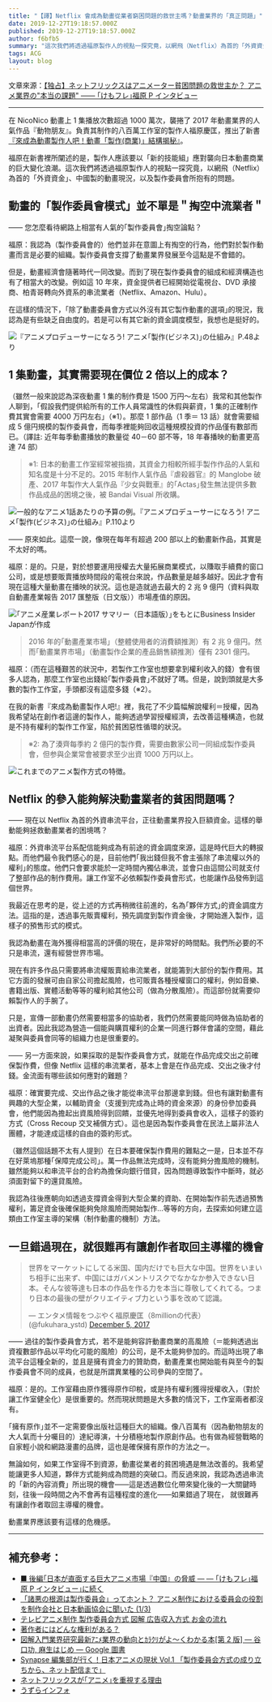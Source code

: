 ```yaml
---
title: "【譯】Netflix 會成為動畫從業者窮困問題的救世主嗎？動畫業界的「真正問題」"
date: 2019-12-27T19:18:57.000Z
published: 2019-12-27T19:18:57.000Z
author: f6bfb5
summary: "這次我們將透過福原製作人的視點一探究竟，以網飛（Netflix）為首的「外資資金」、中國製的動畫現況，以及製作委員會所抱有的問題。"
tags: ACG
layout: blog
---
```


文章來源：[【独占】ネットフリックスはアニメーター貧困問題の救世主か？ アニメ業界の"本当の課題" —— ｢けもフレ｣福原 P インタビュー](https://www.businessinsider.jp/post-164211)

---

在 NicoNico 動畫上 1 集播放次數超過 1000 萬次，襲捲了 2017 年動畫業界的人氣作品『動物朋友』。負責其制作的八百萬工作室的製作人福原慶匡，推出了新書[『來成為動畫製作人吧！動畫「製作(商業)」結構揭秘』](https://www.amazon.co.jp/dp/406511439X/ref=as_li_ss_tl?ie=UTF8&linkCode=ll1&tag=gj09-22&linkId=52d507b1ad8c694a022eea3d7ad38f37&ref=mgac2017)。

福原在新書裡所闡述的是，製作人應該要以「新的技能組」應對襲向日本動畫商業的巨大變化浪潮。這次我們將透過福原製作人的視點一探究竟，以網飛（Netflix）為首的「外資資金」、中國製的動畫現況，以及製作委員會所抱有的問題。

## 動畫的「製作委員會模式」並不單是＂掏空中流業者＂

—— 您怎麼看待網路上相當有人氣的｢製作委員會｣掏空論點？

福原：我認為（製作委員會的）他們並非在意圖上有掏空的行為，他們對於製作動畫而言是必要的組織。製作委員會支撐了動畫業界發展至今這點是不會錯的。

但是，動畫經濟會隨著時代一同改變。而到了現在製作委員會的組成和經濟構造也有了相當大的改變。例如這 10 年來，資金提供者已經開始從電視台、DVD 承接商、柏青哥轉向外資系的串流業者（Netflix、Amazon、Hulu）。

在這樣的情況下，｢除了動畫委員會方式以外沒有其它製作動畫的選項｣的現況，我認為是有些缺乏自由度的。若是可以有其它新的資金調度模型，我想也是挺好的。

![『アニメプロデューサーになろう! アニメ｢製作(ビジネス)｣の仕組み』P.48より](https://i.imgur.com/eiOOL0f.jpg)

## 1 集動畫，其實需要現在價位 2 倍以上的成本？

（雖然一般來說認為深夜動畫 1 集的制作費是 1500 万円〜左右）我常和其他製作人聊到，｢假設我們提供給所有的工作人員常識性的休假與薪資，1 集的正確制作費其實會需要 4000 万円左右｣（※1）。那麼 1 部作品（1 季＝ 13 話）就會需要組成 5 億円規模的製作委員會，而每季裡能夠回收這種規模投資的作品僅有數部而已。（譯註: 近年每季動畫播放的數量從 40－60 部不等，18 年春播映的動畫更高達 74 部）

> ※1: 日本的動畫工作室經常被指摘，其資金力相較所經手製作作品的人氣和知名度是十分不足的。2015 年制作人氣作品『虐殺器官』的 Manglobe 破產、2017 年製作大人氣作品『少女與戰車』的｢Actas｣發生無法提供多數作品成品的困境之後，被 Bandai Visual 所收購。

![一般的なアニメ1話あたりの予算の例。『アニメプロデューサーになろう! アニメ｢製作(ビジネス)｣の仕組み』P.110より](blob:https://imgur.com/8778e98f-3dfc-4800-b25c-5dc9b97d41be)

—— 原來如此。這麼一說，像現在每年有超過 200 部以上的動畫新作品，其實是不太好的嗎。

福原：是的。只是，對於想要運用授權去大量拓展商業模式，以賺取手續費的窗口公司，或是想要販賣播放時間段的電視台來說，作品數量是越多越好。因此才會有現在這種大量動畫在播映的狀況。這也是造就過去最大的 2 兆 9 億円（資料與取自動畫產業報告 2017 匯整版（日文版））市場產值的原因。

![｢アニメ産業レポート2017 サマリー（日本語版）｣をもとにBusiness Insider Japanが作成](https://i.imgur.com/JKBvlew.png)

> 2016 年的｢動畫產業市場｣（整體使用者的消費額推測）有 2 兆 9 億円。然而｢動畫業界市場｣（動畫製作企業的產品銷售額推測）僅有 2301 億円。

福原：（而在這種艱苦的狀況中，若製作工作室也想要拿到權利收入的錢）會有很多人認為，那麼工作室也出錢給｢製作委員會｣不就好了嗎。但是，說到頭就是大多數的製作工作室，手頭都沒有這麼多錢（※2）。

在我的新書『來成為動畫製作人吧!』裡，我花了不少篇幅解說權利＝授權，因為我希望站在創作者這邊的製作人，能夠透過學習授權經濟，去改善這種構造，也就是不持有權利的製作工作室，陷於貧困惡性循環的狀況。

> ※2: 為了湊齊每季約 2 億円的製作費，需要由數家公司一同組成製作委員會，但参與企業常會被要求至少出資 1000 万円以上。

![これまでのアニメ製作方式の特徴。](https://i.imgur.com/JFHBw8r.jpg)

## Netflix 的參入能夠解決動畫業者的貧困問題嗎？

—— 現在以 Netflix 為首的外資串流平台，正往動畫業界投入巨額資金。這樣的舉動能夠拯救動畫業者的困境嗎？

福原：外資串流平台系配信能夠成為有前途的資金調度來源，這是時代巨大的轉捩點。而他們最令我們感心的是，目前他們｢我出錢但我不會主張除了串流權以外的權利｣的態度。他們只會要求能於一定時間內獨佔串流，並會只由這間公司就支付了整部作品的制作費用。讓工作室不必依賴製作委員會形式，也能讓作品發佈到這個世界。

我最近在思考的是，從上述的方式再稍微往前進的，名為｢夥伴方式｣的資金調度方法。這指的是，透過事先販賣權利，預先調度到製作資金後，才開始進入製作，這樣子的預售形式的模式。

我認為動畫在海外獲得相當高的評價的現在，是非常好的時間點。我們所必要的不只是串流，還有經營世界市場。

現在有許多作品只需要將串流權販賣給串流業者，就能籌到大部份的製作費用。其它方面的發展可由自家公司擔起風險，也可販賣各種授權窗口的權利，例如音樂、書籍出版、實體活動等等的權利給其他公司（做為分散風險）。而這部份就需要仰賴製作人的手腕了。

只是，宣傳一部動畫仍然需要相當多的協助者，我們仍然需要能同時做為協助者的出資者。因此我認為營造一個能與購買權利的企業一同進行夥伴會議的空間，藉此凝聚與委員會同等的組織力也是很重要的。

—— 另一方面來說，如果採取的是製作委員會方式，就能在作品完成交出之前確保製作費，但像 Netflix 這樣的串流業者，基本上會是在作品完成、交出之後才付錢。金流面有哪些該如何應對的難題？

福原：確實要完成、交出作品之後才能從串流平台那邊拿到錢。但也有讓對動畫有興趣的大型企業，以輔助資金（支援到完成為止時的資金來源）的身份參加委員會，他們能因為擔起出資風險得到回饋，並優先地得到委員會收入，這樣子的簽約方式（Cross Recoup 交叉補償方式）。這也是因為製作委員會在民法上屬非法人團體，才能達成這樣的自由的簽約形式。

（雖然這個話題不太有人提到）在日本要確保製作費用的難點之一是，日本並不存在好萊塢那種｢保障完成公司｣。萬一作品無法完成時，沒有能夠分擔風險的機制。雖然能夠以和串流平台的合約為擔保向銀行借貸，因為問題導致製作中斷時，就必須面對留下的還貸風險。

我認為往後應朝向如透過支撐資金得到大型企業的資助、在開始製作前先透過預售權利，籌足資金後確保能夠免除風險而開始製作...等等的方向，去探索如何建立這類由工作室主導的架構（制作動畫的機制）方法。

## 一旦錯過現在，就很難再有讓創作者取回主導權的機會

<blockquote class="twitter-tweet"><p lang="ja" dir="ltr">世界をマーケットにしてる米国、国内だけでも巨大な中国。世界をいまいち相手に出来ず、中国にはガバメントリスクでなかなか参入できない日本。そんな彼等達も日本の作品を作る力を本当に尊敬してくれてる。つまり日本の最後の壁がクリエイティブ力という事を改めて認識。</p>&mdash; エンタメ情報をつぶやく福原慶匡（8millionの代表） (@fukuhara_ystd) <a href="https://twitter.com/fukuhara_ystd/status/937858850782244864?ref_src=twsrc%5Etfw">December 5, 2017</a></blockquote>

—— 過往的製作委員會方式，若不是能夠容許動畫商業的高風險（＝能夠透過出資複數部作品以平均化可能的風險）的公司，是不太能夠參加的。而這時出現了串流平台這種全新的，並且是擁有資金力的贊助商，動畫產業也開始能有與至今的製作委員會不同的成員，也就是所謂異業種的公司參與的空間了。

福原：是的。工作室藉由原作獲得原作印稅，或是持有權利獲得授權收入，（對於讓工作室健全化）是很重要的。然而現狀問題是大多數的情況下，工作室兩者都沒有。

｢擁有原作｣並不一定需要像出版社這種巨大的組織。像八百萬有（因為動物朋友的大人氣而十分囑目的）達紀導演，十分積極地製作原創作品。也有做為經營戰略的自家輕小說和網路漫畫的品牌，這也是確保擁有原作的方法之一。

無論如何，如果工作室得不到資源，動畫從業者的貧困境遇是無法改善的。我希望能讓更多人知道，夥伴方式能夠成為問題的突破口。而反過來說，我認為透過串流的「新的內容消費」所出現的機會——這是透過數位化帶來變化後的一大關鍵時刻，往後一段時間之內不會再有這種程度的進化——如果錯過了現在， 就很難再有讓創作者取回主導權的機會。

動畫業界應該要有這樣的危機感。

---

## 補充參考：

- [■ 後編｢日本が直面する巨大アニメ市場『中国』の脅威 — — ｢けもフレ｣福原 P インタビュー｣に続く](https://www.businessinsider.jp/post-164253)
- [「諸悪の根源は製作委員会」ってホント？ アニメ制作における委員会の役割を制作会社と日本動画協会に聞いた (1/3)](https://nlab.itmedia.co.jp/nl/articles/1706/18/news001.html)
- [テレビアニメ制作 製作委員会方式 図解 広告収入方式 お金の流れ](https://dogadata.com/515)
- [著作者にはどんな権利がある？](https://www.cric.or.jp/qa/hajime/hajime2.html)
- [図解入門業界研究最新ｱﾆﾒ業界の動向とｶﾗｸﾘがよ〜くわかる本[第 2 版] — 谷口功, 麻生はじめ — Google 圖書](https://books.google.com.tw/books?id=28c9DwAAQBAJ&pg=PA144&lpg=PA144&dq=%E5%88%B6%E4%BD%9C%E5%A7%94%E5%93%A1%E4%BC%9A+%E6%AF%94%E7%8E%87&source=bl&ots=8emrD9m7Aw&sig=ACfU3U1BxI4VMnSfqDJ0bh1fYeGnW5MBJw&hl=zh-TW&sa=X&ved=2ahUKEwjGxevc2vnpAhVvy4sBHYiiB-4Q6AEwBXoECAoQAQ#v=onepage&q&f=false)
- [Synapse 編集部が行く！日本アニメの現状 Vol.1 「製作委員会方式の成り立ちから、ネット配信まで」](https://synapse-magazine.jp/television/2019anime01/)
- [ネットフリックスが｢アニメ｣を重視する理由](https://toyokeizai.net/articles/-/347660)
- [うずらインフォ](https://uzurainfo.han-be.com/index.html)
